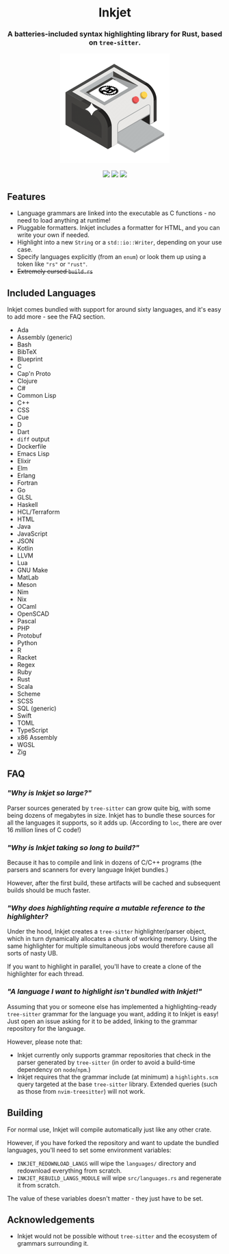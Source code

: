 <h1 align="center">Inkjet</h1>
<h3 align="center">A batteries-included syntax highlighting library for Rust, based on <code>tree-sitter</code>.</h3>
<p align="center">
<img src=".github/logo.png" width="256">
</p>

<p align="center">
<img src="https://img.shields.io/crates/v/inkjet">
<img src="https://img.shields.io/github/actions/workflow/status/SomewhereOutInSpace/inkjet/rust.yml">
<img src="https://img.shields.io/crates/l/inkjet">
</p>

## Features

- Language grammars are linked into the executable as C functions - no need to load anything at runtime!
- Pluggable formatters. Inkjet includes a formatter for HTML, and you can write your own if needed.
- Highlight into a new `String` or a `std::io::Writer`, depending on your use case.
- Specify languages explicitly (from an `enum`) or look them up using a token like `"rs"` or `"rust"`.
- ~~Extremely cursed `build.rs`~~

## Included Languages

Inkjet comes bundled with support for around sixty languages, and it's easy to add more - see the FAQ section.

- Ada
- Assembly (generic)
- Bash
- BibTeX
- Blueprint
- C
- Cap'n Proto
- Clojure
- C#
- Common Lisp
- C++
- CSS
- Cue
- D
- Dart
- `diff` output
- Dockerfile
- Emacs Lisp
- Elixir
- Elm
- Erlang
- Fortran
- Go
- GLSL
- Haskell
- HCL/Terraform
- HTML
- Java
- JavaScript
- JSON
- Kotlin
- LLVM
- Lua
- GNU Make
- MatLab
- Meson
- Nim
- Nix
- OCaml
- OpenSCAD
- Pascal
- PHP
- Protobuf
- Python
- R
- Racket
- Regex
- Ruby
- Rust
- Scala
- Scheme
- SCSS
- SQL (generic)
- Swift
- TOML
- TypeScript
- x86 Assembly
- WGSL
- Zig

## FAQ

### *"Why is Inkjet so large?"*

Parser sources generated by `tree-sitter` can grow quite big, with some being dozens of megabytes in size. Inkjet has to bundle these sources for all the languages it supports, so it adds up. (According to `loc`, there are over 16 *million* lines of C code!)

### *"Why is Inkjet taking so long to build?"*

Because it has to compile and link in dozens of C/C++ programs (the parsers and scanners for every language Inkjet bundles.)

However, after the first build, these artifacts will be cached and subsequent builds should be much faster.

### *"Why does highlighting require a mutable reference to the highlighter?*

Under the hood, Inkjet creates a `tree-sitter` highlighter/parser object, which in turn dynamically allocates a chunk of working memory. Using the same highlighter for multiple simultaneous jobs would therefore cause all sorts of nasty UB.

If you want to highlight in parallel, you'll have to create a clone of the highlighter for each thread.

### *"A language I want to highlight isn't bundled with Inkjet!"*

Assuming that you or someone else has implemented a highlighting-ready `tree-sitter` grammar for the language you want, adding it to Inkjet is easy! Just open an issue asking for it to be added, linking to the grammar repository for the language.

However, please note that: 
- Inkjet currently only supports grammar repositories that check in the parser generated by `tree-sitter` (in order to avoid a build-time dependency on `node`/`npm`.)
- Inkjet requires that the grammar include (at minimum) a `highlights.scm` query targeted at the base `tree-sitter` library. Extended queries (such as those from `nvim-treesitter`) will not work.

## Building
For normal use, Inkjet will compile automatically just like any other crate.

However, if you have forked the repository and want to update the bundled languages, you'll need to set some environment variables:
- `INKJET_REDOWNLOAD_LANGS` will wipe the `languages/` directory and redownload everything from scratch.
- `INKJET_REBUILD_LANGS_MODULE` will wipe `src/languages.rs` and regenerate it from scratch.

The value of these variables doesn't matter - they just have to be set.

## Acknowledgements
- Inkjet would not be possible without `tree-sitter` and the ecosystem of grammars surrounding it.